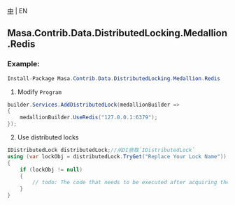 [中](README.zh-CN.md) | EN

## Masa.Contrib.Data.DistributedLocking.Medallion.Redis

### Example:

```c#
Install-Package Masa.Contrib.Data.DistributedLocking.Medallion.Redis
```

1. Modify `Program`

``` C#
builder.Services.AddDistributedLock(medallionBuilder =>
{
    medallionBuilder.UseRedis("127.0.0.1:6379");
});
```

2. Use distributed locks

``` C#
IDistributedLock distributedLock;//从DI获取`IDistributedLock`
using (var lockObj = distributedLock.TryGet("Replace Your Lock Name"))
{
    if (lockObj != null)
    {
        // todo: The code that needs to be executed after acquiring the distributed lock
    }
}
```